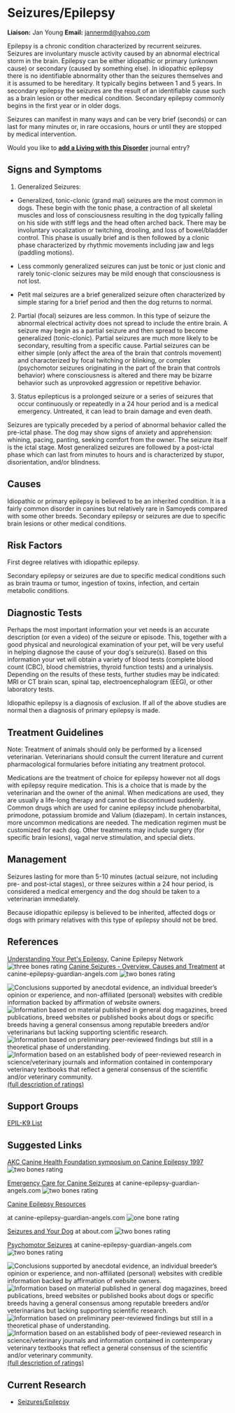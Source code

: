 Seizures/Epilepsy
=================

**Liaison:** Jan Young **Email:** <jannermd@yahoo.com>



Epilepsy is a chronic condition characterized by recurrent seizures.
Seizures are involuntary muscle activity caused by an abnormal
electrical storm in the brain. Epilepsy can be either idiopathic or
primary (unknown cause) or secondary (caused by something else). In
idiopathic epilepsy there is no identifiable abnormality other than the
seizures themselves and it is assumed to be hereditary. It typically
begins between 1  and 5 years.  In secondary epilepsy the seizures are
the result of an identifiable cause such as a brain lesion or other
medical condition. Secondary epilepsy commonly begins in the first year
or in older dogs.

Seizures can manifest in many ways and can be very brief (seconds) or
can last for many minutes or, in rare occasions, hours or until they are
stopped by medical intervention.



Would you like to **[add a Living with this
Disorder](seizures-epilepsy/addliving_form.html)** journal entry?

Signs and Symptoms
------------------

1.  Generalized Seizures:

-   Generalized, tonic-clonic (grand mal) seizures are the most common
    in dogs. These begin with the tonic phase, a contraction of all
    skeletal muscles and loss of consciousness resulting in the dog
    typically falling on his side with stiff legs and the head often
    arched back. There may be involuntary vocalization or twitching,
    drooling, and loss of bowel/bladder control. This phase is usually
    brief and is then followed by a clonic phase characterized by
    rhythmic movements including jaw and legs (paddling motions).

-   Less commonly generalized seizures can just be tonic or just clonic
    and rarely tonic-clonic seizures may be mild enough that
    consciousness is not lost.

-   Petit mal seizures are a brief generalized seizure often
    characterized by simple staring for a brief period and then the dog
    returns to normal.

2.  Partial (focal) seizures are less common. In this type of seizure
the abnormal electrical activity does not spread to include the entire
brain. A seizure may begin as a partial seizure and then spread to
become generalized (tonic-clonic). Partial seizures are much more likely
to be secondary, resulting from a specific cause. Partial seizures can
be either simple (only affect the area of the brain that controls
movement) and characterized by focal twitching or blinking, or complex
(psychomotor seizures originating in the part of the brain that controls
behavior) where consciousness is altered and there may be bizarre
behavior such as unprovoked aggression or repetitive behavior.

 3.  Status epilepticus is a prolonged seizure or a series of seizures
that occur continuously or repeatedly in a 24 hour period and is a
medical emergency. Untreated, it can lead to brain damage and even
death.



Seizures are typically preceded by a period of abnormal behavior called
the pre-ictal phase. The dog may show signs of anxiety and apprehension:
whining, pacing, panting, seeking comfort from the owner. The seizure
itself is the ictal stage. Most generalized seizures are followed by a
post-ictal phase which can last from minutes to hours and is
characterized by stupor, disorientation, and/or blindness.



Causes
------

Idiopathic or primary epilepsy is believed to be an inherited condition.
It is a fairly common disorder in canines but relatively rare in
Samoyeds compared with some other breeds. Secondary epilepsy or seizures
are due to specific brain lesions or other medical conditions.

Risk Factors
------------

First degree relatives with idiopathic epilepsy.

Secondary epilepsy or seizures are due to specific medical conditions
such as brain trauma or tumor, ingestion of toxins, infection, and
certain metabolic conditions.

Diagnostic Tests
----------------

Perhaps the most important information your vet needs is an accurate
description (or even a video) of the seizure or episode. This, together
with a good physical and neurological examination of your pet, will be
very useful in helping diagnose the cause of your dog's seizure(s).
Based on this information your vet will obtain a variety of blood tests
(complete blood count (CBC), blood chemistries, thyroid function tests)
and a urinalysis. Depending on the results of these tests, further
studies may be indicated: MRI or CT brain scan, spinal tap,
electroencephalogram (EEG), or other laboratory tests.

Idiopathic epilepsy is a diagnosis of exclusion. If all of the above
studies are normal then a diagnosis of primary epilepsy is made.

Treatment Guidelines
--------------------

Note: Treatment of animals should only be performed by a licensed
veterinarian. Veterinarians should consult the current literature and
current pharmacological formularies before initiating any treatment
protocol.

Medications are the treatment of choice for epilepsy however not all
dogs with epilepsy require medication. This is a choice that is made by
the veterinarian and the owner of the animal. When medications are used,
they are usually a life-long therapy and cannot be discontinued
suddenly.  Common drugs which are used for canine epilepsy include
phenobarbital, primodone, potassium bromide and Valium (diazepam). In
certain instances, more uncommon medications are needed.  The medication
regimen must be customized for each dog.  Other treatments may include
surgery (for specific brain lesions), vagal nerve stimulation, and
special diets.

Management
----------

Seizures lasting for more than 5-10 minutes (actual seizure, not
including pre- and post-ictal stages), or three seizures within a 24
hour period, is considered a medical emergency and the dog should be
taken to a veterinarian immediately.

Because idiopathic epilepsy is believed to be inherited, affected dogs
or dogs with primary relatives  with this type of epilepsy should not be
bred.

References
----------

[Understanding Your Pet\'s
Epilepsy](http://www.canine-epilepsy.net/basics/basics_index.html),
Canine Epilepsy Network   ![three bones
rating](/img/3-bones.gif/image_preview.png)
[Canine Seizures - Overview, Causes and
Treatment](http://www.canine-epilepsy-guardian-angels.com/seizures_overview_cause_treatment.htm)
at canine-epilepsy-guardian-angels.com ![two bones
rating](/img/2-bones.gif/image_preview.png)



![](seizures-epilepsy/bone.gif "Conclusions supported by anecdotal evidence, an individual breeder’s opinion or experience, and non-affiliated (personal) websites with credible information backed by affirmation of website owners.")
![](seizures-epilepsy/2-bones.gif "Information based on material published in general dog magazines, breed publications, breed websites or published books about dogs or specific breeds  having a general consensus among reputable breeders and/or veterinarians but lacking supporting scientific research.")
![](seizures-epilepsy/3-bones.gif "Information based on preliminary peer-reviewed findings but still in a theoretical phase of understanding.")
![](seizures-epilepsy/4-bones.gif "Information based on an established body of peer-reviewed research in science/veterinary journals and information contained in contemporary veterinary textbooks that reflect a general consensus of the scientific and/or veterinary community.")
[(full description of ratings)](ratings-what-do-they-mean.html)



Support Groups
--------------

[EPIL-K9 List](http://www.canine-epilepsy.com/)



Suggested Links
---------------

[AKC Canine Health Foundation symposium on Canine Epilepsy
1997](http://www.mirage-samoyeds.com/epilepsy.htm)
![two bones
rating](/img/2-bones.gif/image_preview.png)



[Emergency Care for Canine
Seizures](http://www.canine-epilepsy-guardian-angels.com/emergencycare.html)
at canine-epilepsy-guardian-angels.com   ![two bones
rating](/img/2-bones.gif/image_preview.png)



[Canine Epilepsy
Resources ](http://www.canine-epilepsy.com/Resources.html)

at canine-epilepsy-guardian-angels.com  ![one bone
rating](/img/bone.gif/image_preview.png)



[Seizures and Your
Dog](http://dogs.about.com/od/caninediseases/p/seizures.htm)
at about.com  ![two bones
rating](/img/2-bones.gif/image_preview.png)



[Psychomotor
Seizures](http://www.canine-epilepsy-guardian-angels.com/Psychomotor.htm)
at canine-epilepsy-guardian-angels.com ![two bones
rating](/img/2-bones.gif/image_preview.png)







![](seizures-epilepsy/bone.gif "Conclusions supported by anecdotal evidence, an individual breeder’s opinion or experience, and non-affiliated (personal) websites with credible information backed by affirmation of website owners.")
![](seizures-epilepsy/2-bones.gif "Information based on material published in general dog magazines, breed publications, breed websites or published books about dogs or specific breeds  having a general consensus among reputable breeders and/or veterinarians but lacking supporting scientific research.")
![](seizures-epilepsy/3-bones.gif "Information based on preliminary peer-reviewed findings but still in a theoretical phase of understanding.")
![](seizures-epilepsy/4-bones.gif "Information based on an established body of peer-reviewed research in science/veterinary journals and information contained in contemporary veterinary textbooks that reflect a general consensus of the scientific and/or veterinary community.")
[(full description of ratings)](ratings-what-do-they-mean.html)



Current Research
----------------

-   [Seizures/Epilepsy](seizures-epilepsy/seizures-epilepsy.html)
